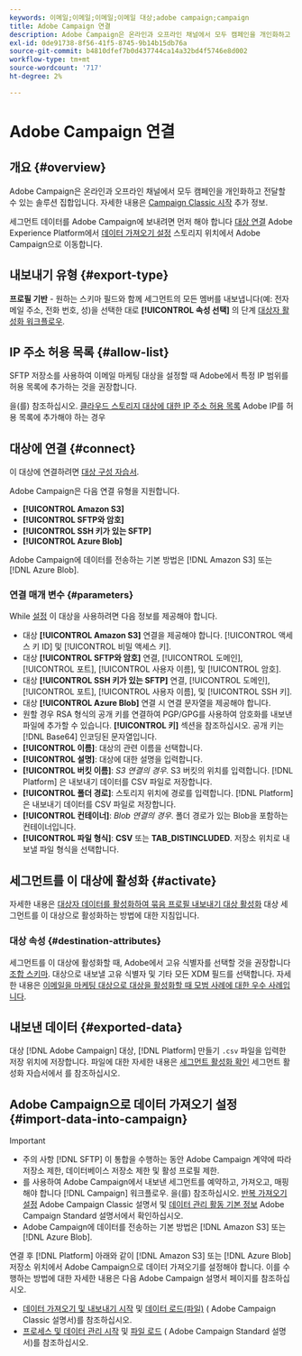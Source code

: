 ```yaml
---
keywords: 이메일;이메일;이메일;이메일 대상;adobe campaign;campaign
title: Adobe Campaign 연결
description: Adobe Campaign은 온라인과 오프라인 채널에서 모두 캠페인을 개인화하고 전달할 수 있는 솔루션 집합입니다.
exl-id: 0de91738-8f56-41f5-8745-9b14b15db76a
source-git-commit: b4810dfef7b0d437744ca14a32bd4f5746e8d002
workflow-type: tm+mt
source-wordcount: '717'
ht-degree: 2%

---
```


# Adobe Campaign 연결

## 개요 {#overview}

Adobe Campaign은 온라인과 오프라인 채널에서 모두 캠페인을 개인화하고 전달할 수 있는 솔루션 집합입니다. 자세한 내용은 [Campaign Classic 시작](https://experienceleague.adobe.com/docs/campaign-classic/using/getting-started/starting-with-adobe-campaign/about-adobe-campaign-classic.html) 추가 정보.

세그먼트 데이터를 Adobe Campaign에 보내려면 먼저 해야 합니다 [대상 연결](#connect-destination) Adobe Experience Platform에서 [데이터 가져오기 설정](#import-data-into-campaign) 스토리지 위치에서 Adobe Campaign으로 이동합니다.

## 내보내기 유형 {#export-type}

**프로필 기반** - 원하는 스키마 필드와 함께 세그먼트의 모든 멤버를 내보냅니다(예: 전자 메일 주소, 전화 번호, 성)을 선택한 대로 **[!UICONTROL 속성 선택]** 의 단계 [대상자 활성화 워크플로우](../../ui/activate-batch-profile-destinations.md#select-attributes).

## IP 주소 허용 목록 {#allow-list}

SFTP 저장소를 사용하여 이메일 마케팅 대상을 설정할 때 Adobe에서 특정 IP 범위를 허용 목록에 추가하는 것을 권장합니다.

을(를) 참조하십시오. [클라우드 스토리지 대상에 대한 IP 주소 허용 목록](../cloud-storage/ip-address-allow-list.md) Adobe IP를 허용 목록에 추가해야 하는 경우

## 대상에 연결 {#connect}

이 대상에 연결하려면 [대상 구성 자습서](../../ui/connect-destination.md).

Adobe Campaign은 다음 연결 유형을 지원합니다.

* **[!UICONTROL Amazon S3]**
* **[!UICONTROL SFTP와 암호]**
* **[!UICONTROL SSH 키가 있는 SFTP]**
* **[!UICONTROL Azure Blob]**

Adobe Campaign에 데이터를 전송하는 기본 방법은 [!DNL Amazon S3] 또는 [!DNL Azure Blob].

### 연결 매개 변수 {#parameters}

While [설정](../../ui/connect-destination.md) 이 대상을 사용하려면 다음 정보를 제공해야 합니다.

* 대상 **[!UICONTROL Amazon S3]** 연결을 제공해야 합니다. [!UICONTROL 액세스 키 ID] 및 [!UICONTROL 비밀 액세스 키].
* 대상 **[!UICONTROL SFTP와 암호]** 연결, [!UICONTROL 도메인], [!UICONTROL 포트], [!UICONTROL 사용자 이름], 및 [!UICONTROL 암호].
* 대상 **[!UICONTROL SSH 키가 있는 SFTP]** 연결, [!UICONTROL 도메인], [!UICONTROL 포트], [!UICONTROL 사용자 이름], 및 [!UICONTROL SSH 키].
* 대상 **[!UICONTROL Azure Blob]** 연결 시 연결 문자열을 제공해야 합니다.
* 원할 경우 RSA 형식의 공개 키를 연결하여 PGP/GPG를 사용하여 암호화를 내보낸 파일에 추가할 수 있습니다. **[!UICONTROL 키]** 섹션을 참조하십시오. 공개 키는 [!DNL Base64] 인코딩된 문자열입니다.
* **[!UICONTROL 이름]**: 대상의 관련 이름을 선택합니다.
* **[!UICONTROL 설명]**: 대상에 대한 설명을 입력합니다.
* **[!UICONTROL 버킷 이름]**: *S3 연결의 경우*. S3 버킷의 위치를 입력합니다. [!DNL Platform] 은 내보내기 데이터를 CSV 파일로 저장합니다.
* **[!UICONTROL 폴더 경로]**: 스토리지 위치에 경로를 입력합니다. [!DNL Platform] 은 내보내기 데이터를 CSV 파일로 저장합니다.
* **[!UICONTROL 컨테이너]**: *Blob 연결의 경우*. 폴더 경로가 있는 Blob을 포함하는 컨테이너입니다.
* **[!UICONTROL 파일 형식]**: **CSV** 또는 **TAB_DISTINCLUDED**. 저장소 위치로 내보낼 파일 형식을 선택합니다.

## 세그먼트를 이 대상에 활성화 {#activate}

자세한 내용은 [대상자 데이터를 활성화하여 묶음 프로필 내보내기 대상 활성화](../../ui/activate-batch-profile-destinations.md) 대상 세그먼트를 이 대상으로 활성화하는 방법에 대한 지침입니다.

### 대상 속성 {#destination-attributes}

세그먼트를 이 대상에 활성화할 때, Adobe에서 고유 식별자를 선택할 것을 권장합니다 [조합 스키마](../../../profile/home.md#profile-fragments-and-union-schemas). 대상으로 내보낼 고유 식별자 및 기타 모든 XDM 필드를 선택합니다. 자세한 내용은 [이메일을 마케팅 대상으로 대상을 활성화할 때 모범 사례에 대한 우수 사례입니다](overview.md#best-practices).

## 내보낸 데이터 {#exported-data}

대상 [!DNL Adobe Campaign] 대상, [!DNL Platform] 만들기 `.csv` 파일을 입력한 저장 위치에 저장합니다. 파일에 대한 자세한 내용은 [세그먼트 활성화 확인](../../ui/activate-batch-profile-destinations.md#verify) 세그먼트 활성화 자습서에서 를 참조하십시오.

## Adobe Campaign으로 데이터 가져오기 설정 {#import-data-into-campaign}

>[!IMPORTANT]
>
>* 주의 사항 [!DNL SFTP] 이 통합을 수행하는 동안 Adobe Campaign 계약에 따라 저장소 제한, 데이터베이스 저장소 제한 및 활성 프로필 제한.
>* 를 사용하여 Adobe Campaign에서 내보낸 세그먼트를 예약하고, 가져오고, 매핑해야 합니다 [!DNL Campaign] 워크플로우. 을(를) 참조하십시오. [반복 가져오기 설정](https://experienceleague.adobe.com/docs/campaign-classic/using/automating-with-workflows/use-cases/data-management/recurring-import-workflow.html) Adobe Campaign Classic 설명서 및 [데이터 관리 활동 기본 정보](https://experienceleague.adobe.com/docs/campaign-standard/using/managing-processes-and-data/data-management-activities/about-data-management-activities.html) Adobe Campaign Standard 설명서에서 확인하십시오.
>* Adobe Campaign에 데이터를 전송하는 기본 방법은 [!DNL Amazon S3] 또는 [!DNL Azure Blob].


연결 후 [!DNL Platform] 아래와 같이 [!DNL Amazon S3] 또는 [!DNL Azure Blob] 저장소 위치에서 Adobe Campaign으로 데이터 가져오기를 설정해야 합니다. 이를 수행하는 방법에 대한 자세한 내용은 다음 Adobe Campaign 설명서 페이지를 참조하십시오.
* [데이터 가져오기 및 내보내기 시작](https://experienceleague.adobe.com/docs/campaign-classic/using/getting-started/importing-and-exporting-data/get-started-data-import-export.html?lang=ko) 및 [데이터 로드(파일)](https://experienceleague.adobe.com/docs/campaign-classic/using/automating-with-workflows/action-activities/data-loading--file-.html) ( Adobe Campaign Classic 설명서)를 참조하십시오.
* [프로세스 및 데이터 관리 시작](https://experienceleague.adobe.com/docs/campaign-standard/using/managing-processes-and-data/get-started-workflows.html) 및 [파일 로드](https://experienceleague.adobe.com/docs/campaign-standard/using/managing-processes-and-data/data-management-activities/load-file.html) ( Adobe Campaign Standard 설명서)를 참조하십시오.

